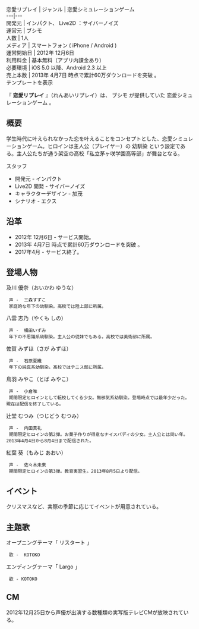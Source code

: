 恋愛リプレイ  |  ジャンル  |  恋愛シミュレーションゲーム   
---|---  
開発元  |  インパクト、  Live2D  ：サイバーノイズ   
運営元  |  ブシモ   
人数  |  1人   
メディア  |  スマートフォン  (  iPhone  /  Android  )   
運営開始日  |  2012年  12月6日   
利用料金  |  基本無料（アプリ内課金あり）   
必要環境  |  iOS 5.0 以降、Android 2.3 以上   
売上本数  |  2013年  4月7日  時点で累計60万ダウンロードを突破    。   
テンプレートを表示  
  
『 **恋愛リプレイ** 』（れんあいリプレイ）は、  ブシモ  が提供していた  恋愛シミュレーションゲーム  。

##  概要  

学生時代に叶えられなかった恋を叶えることをコンセプトとした、恋愛シミュレーションゲーム。ヒロインは主人公（プレイヤー）の  幼馴染
という設定である。主人公たちが通う架空の高校「私立茅ヶ咲学園高等部」が舞台となる。

スタッフ

    

  * 開発元 - インパクト 
  * Live2D  開発 - サイバーノイズ 
  * キャラクターデザイン -  加茂 
  * シナリオ - エクス 

##  沿革  

  * 2012年  12月6日  \- サービス開始。 
  * 2013年  4月7日  時点で累計60万ダウンロードを突破    。 
  * 2017年4月 - サービス終了。 

##  登場人物  

及川 優奈（おいかわ ゆうな）

     声 -  三森すずこ 
     家庭的な年下の幼馴染。高校では陸上部に所属。 
八雲 志乃（やくも しの）

     声 -  橘田いずみ 
     年下の不思議系幼馴染。主人公の従妹でもある。高校では美術部に所属。 
佐賀 みずほ（さが みずほ）

     声 -  石原夏織 
     年下の純真系幼馴染。高校ではテニス部に所属。 
鳥羽 みやこ（とば みやこ）

     声 -  小倉唯 
     期間限定ヒロインとして転校してくる少女。無邪気系幼馴染。登場時点では最年少だった。現在は配信を終了している。 
辻堂 むつみ（つじどう むつみ）

     声 -  内田真礼 
     期間限定ヒロインの第2弾。お菓子作りが得意なナイスバディの少女。主人公とは同い年。2013年4月4日から8月4日まで配信された。 
紅葉 葵（もみじ あおい）

     声 -  佐々木未来 
     期間限定ヒロインの第3弾。教育実習生。2013年8月5日より配信。 

##  イベント  

クリスマスなど、実際の季節に応じてイベントが用意されている。

##  主題歌  

オープニングテーマ「  リスタート  」

     歌 -  KOTOKO 
エンディングテーマ「  Largo  」

     歌 - KOTOKO 

##  CM  

2012年12月25日から声優が出演する数種類の実写版テレビCMが放映されている。

